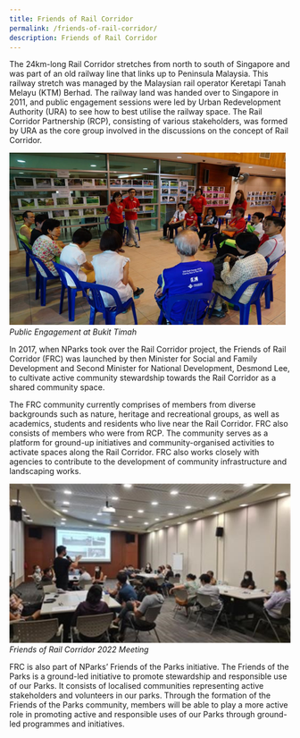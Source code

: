 ```yaml
---
title: Friends of Rail Corridor
permalink: /friends-of-rail-corridor/
description: Friends of Rail Corridor
---
```




The 24km-long Rail Corridor stretches from north to south of Singapore and was part of an old railway line that links up to Peninsula Malaysia. This railway stretch was managed by the Malaysian rail operator Keretapi Tanah Melayu (KTM) Berhad. The railway land was handed over to Singapore in 2011, and public engagement sessions were led by Urban Redevelopment Authority (URA) to see how to best utilise the railway space. The Rail Corridor Partnership (RCP), consisting of various stakeholders, was formed by URA as the core group involved in the discussions on the concept of Rail Corridor.

![rail corridor](images/PublicEngagementatBT.png)
*Public Engagement at Bukit Timah*

In 2017, when NParks took over the Rail Corridor project, the Friends of Rail Corridor (FRC) was launched by then Minister for Social and Family Development and Second Minister for National Development, Desmond Lee, to cultivate active community stewardship towards the Rail Corridor as a shared community space.

The FRC community currently comprises of members from diverse backgrounds such as nature, heritage and recreational groups, as well as academics, students and residents who live near the Rail Corridor. FRC also consists of members who were from RCP. The community serves as a platform for ground-up initiatives and community-organised activities to activate spaces along the Rail Corridor. FRC also works closely with agencies to contribute to the development of community infrastructure and landscaping works.

![rail corridor](images/FoRC2022Meeting.jpg)
*Friends of Rail Corridor 2022 Meeting*

FRC is also part of NParks’ Friends of the Parks initiative. The Friends of the Parks is a ground-led initiative to promote stewardship and responsible use of our Parks. It consists of localised communities representing active stakeholders and volunteers in our parks. Through the formation of the Friends of the Parks community, members will be able to play a more active role in promoting active and responsible uses of our Parks through ground-led programmes and initiatives.